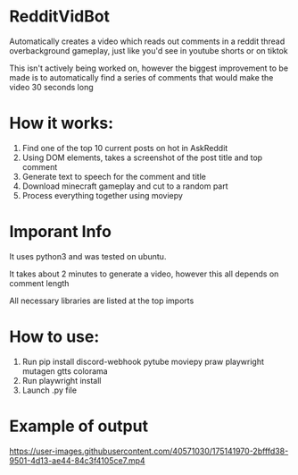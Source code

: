 # RedditVidBot
Automatically creates a video which reads out comments in a reddit thread overbackground gameplay, just like you'd see in youtube shorts or on tiktok

This isn't actively being worked on, however the biggest improvement to be made is to automatically find a series of comments that would make the video 30 seconds long

# How it works:

1. Find one of the top 10 current posts on hot in AskReddit
2. Using DOM elements, takes a screenshot of the post title and top comment
3. Generate text to speech for the comment and title
4. Download minecraft gameplay and cut to a random part
5. Process everything together using moviepy

# Imporant Info
It uses python3 and was tested on ubuntu.

It takes about 2 minutes to generate a video, however this all depends on comment length

All necessary libraries are listed at the top imports

# How to use:
1. Run pip install discord-webhook pytube moviepy praw playwright mutagen gtts colorama
2. Run playwright install
3. Launch .py file

# Example of output

https://user-images.githubusercontent.com/40571030/175141970-2bfffd38-9501-4d13-ae44-84c3f4105ce7.mp4

